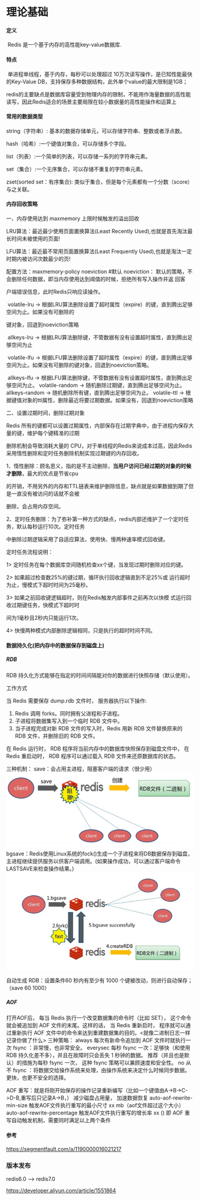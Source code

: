 # 理论基础

#### 定义

​    Redis 是一个基于内存的高性能key-value数据库.

#### 特点

​    单进程单线程，基于内存，每秒可以处理超过 10万次读写操作，是已知性能最快的Key-Value DB，支持保存多种数据结构，此外单个value的最大限制是1GB；

​    redis的主要缺点是数据库容量受到物理内存的限制，不能用作海量数据的高性能读写，因此Redis适合的场景主要局限在较小数据量的高性能操作和运算上

#### 常用的数据类型

string（字符串）: 基本的数据存储单元，可以存储字符串、整数或者浮点数。

hash（哈希）:一个键值对集合，可以存储多个字段。

list（列表）:一个简单的列表，可以存储一系列的字符串元素。

set（集合）:一个无序集合，可以存储不重复的字符串元素。

zset(sorted set：有序集合): 类似于集合，但是每个元素都有一个分数（score）与之关联。

#### 内存回收策略

一、内存使用达到 maxmemory 上限时候触发的溢出回收

LRU算法：最近最少使用页面置换算法(Least Recently Used),也就是首先淘汰最长时间未被使用的页面!

LFU算法：最近最不常用页面置换算法(Least Frequently Used),也就是淘汰一定时期内被访问次数最少的页!

配置方法：maxmemory-policy noeviction   #默认
	noeviction： 默认的策略，不会删除任何数据，即当内存使用达到阈值的时候，拒绝所有写入操作并返 回客

户端错误信息，此时Redis只响应读操作。

​	volatile-lru -> 根据LRU算法删除设置了超时属性（expire）的键，直到腾出足够空间为止。如果没有可删除的

键对象，回退到noeviction策略

​	allkeys-lru -> 根据LRU算法删除键，不管数据有没有设置超时属性，直到腾出足够空间为止

​	volatile-lfu -> 根据LFU算法删除设置了超时属性（expire）的键，直到腾出足够空间为止。如果没有可删除的键对象，回退到noeviction策略。

​	allkeys-lfu -> 根据LFU算法删除键，不管数据有没有设置超时属性，直到腾出足够空间为止。
​	volatile-random -> 随机删除过期键，直到腾出足够空间为止。
​	allkeys-random -> 随机删除所有键，直到腾出足够空间为止。
​	volatile-ttl -> 根据键值对象的ttl属性，删除最近将要过期数据。如果没有，回退到noeviction策略

二、设置过期时间，删除过期对象

Redis 所有的键都可以设置过期属性，内部保存在过期字典中，由于进程内保存大量的键，维护每个键精准的过期

删除机制会导致消耗大量的 CPU，对于单线程的Redis来说成本过高，因此Redis采用惰性删除和定时任务删除机制实现过期键的内存回收。

1、惰性删除：顾名思义，指的是不主动删除，**当用户访问已经过期的对象的时候才删除**，最大的优点是节省cpu

的开销，不用另外的内存和TTL链表来维护删除信息，缺点就是如果数据到期了但是一直没有被访问的话就不会被

删除，会占用内存空间。

2、定时任务删除：为了弥补第一种方式的缺点，redis内部还维护了一个定时任务，默认每秒运行10次。定时任务

中删除过期逻辑采用了自适应算法，使用快、慢两种速率模式回收键。

定时任务流程说明：

1> 定时任务在每个数据库空间随机检查xx个键，当发现过期时删除对应的键。

2> 如果超过检查数25%的键过期，循环执行回收逻辑直到不足25%或 运行超时为止，慢模式下超时时间为25毫秒。

3> 如果之前回收键逻辑超时，则在Redis触发内部事件之前再次以快模 式运行回收过期键任务，快模式下超时时

间为1毫秒且2秒内只能运行1次。

4> 快慢两种模式内部删除逻辑相同，只是执行的超时时间不同。

#### 数据持久化(把内存中的数据保存到磁盘上) 

##### RDB

RDB 持久化方式能够在指定的时间间隔能对你的数据进行快照存储（默认使用）。

工作方式

当 Redis 需要保存 dump.rdb 文件时， 服务器执行以下操作:

1. Redis 调用 forks。同时拥有父进程和子进程。
2. 子进程将数据集写入到一个临时 RDB 文件中。
3. 当子进程完成对新 RDB 文件的写入时，Redis 用新 RDB 文件替换原来的 RDB 文件，并删除旧的 RDB 文件。

在 Redis 运行时， RDB 程序将当前内存中的数据库快照保存到磁盘文件中， 在 Redis 重启动时， RDB 程序可以通过载入 RDB 文件来还原数据库的状态。

 三种机制：
save：会占用主进程，阻塞客户端的请求（很少用）
​        ![file://c:\users\baoyon~1\appdata\local\temp\tmpdkdu_6\1.png](理论基础.assets/1.png)
bgsave：Redis使用Linux系统的fock()生成一个子进程来将DB数据保存到磁盘，主进程继续提供服务以供客户端调用。(如果操作成功，可以通过客户端命令LASTSAVE来检查操作结果。)
​        ![file://c:\users\baoyon~1\appdata\local\temp\tmpdkdu_6\2.png](理论基础.assets/2.png)

自动生成 RDB：设置条件60 秒内有至少有 1000 个键被改动，则进行自动保存；（save 60 1000）    

##### AOF

打开AOF后， 每当 Redis 执行一个改变数据集的命令时（比如 SET）， 这个命令就会被追加到 AOF 文件的末尾。这样的话， 当 Redis 重新启时， 程序就可以通过重新执行 AOF 文件中的命令来达到重建数据集的目的。<就像二进制日志一样记录你做了什么>
三种策略：
always
每次有新命令追加到 AOF 文件时就执行一次 fsync ：非常慢，也非常安全。
everysec
每秒 fsync 一次：足够快（和使用 RDB 持久化差不多），并且在故障时只会丢失 1 秒钟的数据。
推荐（并且也是默认）的措施为每秒 fsync 一次， 这种 fsync 策略可以兼顾速度和安全性。
no
从不 fsync ：将数据交给操作系统来处理，由操作系统来决定什么时候同步数据。更快，也更不安全的选择。

AOF 重写：就是将刚开始保存的操作记录重新编写（比如一个键值由A->B->C->D-B,重写后只记录A->B，） 减少磁盘占用量， 加速数据恢复
auto-aof-rewrite-min-size	触发AOF文件执行重写的最小尺寸 xx mb（aof文件超过这个大小）
auto-aof-rewrite-percentage	触发AOF文件执行重写的增长率 xx ()
即 AOF 重写自动触发机制，需要同时满足以上两个条件



#### 参考

 https://segmentfault.com/a/1190000016021217



### 版本发布

redis6.0 --> redis7.0

https://developer.aliyun.com/article/1551864

